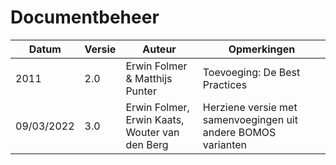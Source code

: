 # Documentbeheer

| Datum    | Versie | Auteur | Opmerkingen   |
|----------|--------|--------|---------------|
|  2011 | 2.0    | Erwin Folmer & Matthijs Punter     |      Toevoeging: De Best Practices       |
| 09/03/2022 | 3.0    | Erwin Folmer, Erwin Kaats, Wouter van den Berg | Herziene versie met samenvoegingen uit andere BOMOS varianten |
